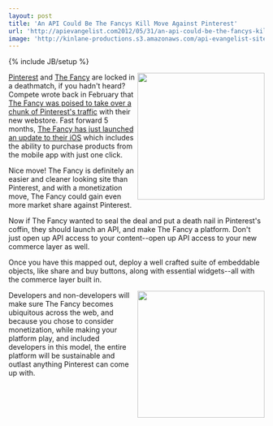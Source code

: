 ```yaml
---
layout: post
title: 'An API Could Be The Fancys Kill Move Against Pinterest'
url: 'http://apievangelist.com2012/05/31/an-api-could-be-the-fancys-kill-move-against-pinterest/'
image: 'http://kinlane-productions.s3.amazonaws.com/api-evangelist-site/blog/the-fancy.jpg'
---
```

{% include JB/setup %}
<p>
     <a title="The Fancy" href="http://www.thefancy.com/"><img src="http://kinlane-productions.s3.amazonaws.com/api-evangelist/thefancy/the-fancy.jpg"  width="250" align="right" /></a>
</p>
<p>
     <a title="Pinterest" href="http://pinterest.com/">Pinterest</a> and <a title="The Fancy" href="http://www.thefancy.com/">The Fancy</a> are locked in a deathmatch, if you hadn't heard? Compete wrote back in February that <a title="The Fancy was poised to take over a chunk of Pinterest's traffic" href="http://blog.compete.com/2012/02/29/with-the-launch-of-its-new-web-store-could-the-fancy-overtake-pinterest/">The Fancy was poised to take over a chunk of Pinterest's traffic</a> with their new webstore. Fast forward 5 months, <a href="http://www.thefancy.com/help/mobile">The Fancy has just launched an update to their iOS</a> which includes the ability to purchase products from the mobile app with just one click.
</p>
<p>
     Nice move! The Fancy is definitely an easier and cleaner looking site than Pinterest, and with a monetization move, The Fancy could gain even more market share against Pinterest.
</p>
<p>
     Now if The Fancy wanted to seal the deal and put a death nail in Pinterest's coffin, they should launch an API, and make The Fancy a platform. Don't just open up API access to your content--open up API access to your new commerce layer as well.
</p>
<p>
     Once you have this mapped out, deploy a well crafted suite of embeddable objects, like share and buy buttons, along with essential widgets--all with the commerce layer built in.
</p>
<p>
     <a title="Pinterest" href="http://pinterest.com/"><img src="http://kinlane-productions.s3.amazonaws.com/api-evangelist/pinterest/Pinterest_Logo.png"  width="250" align="right" /></a>
</p>
<p>
     Developers and non-developers will make sure The Fancy becomes ubiquitous across the web, and because you chose to consider monetization, while making your platform play, and included developers in this model, the entire platform will be sustainable and outlast anything Pinterest can come up with.
</p>
